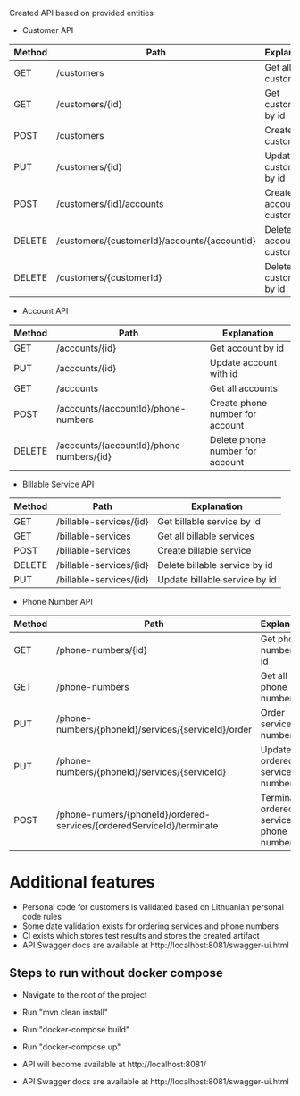 Created API based on provided entities

* Customer API

Method  | Path | Explanation
------------- | ------------- | ------------- |
GET  | /customers | Get all customers  |
GET  | /customers/{id} | Get customer by id |
POST  | /customers | Create customer |
PUT  | /customers/{id} | Update customer by id |
POST  | /customers/{id}/accounts | Create account for customer |
DELETE | /customers/{customerId}/accounts/{accountId} | Delete account for customer |
DELETE | /customers/{customerId} | Delete customer by id |

* Account API

Method  | Path | Explanation
------------- | ------------- | ------------- |
GET  | /accounts/{id} | Get account by id  |
PUT  | /accounts/{id} | Update account with id |
GET  | /accounts | Get all accounts |
POST | /accounts/{accountId}/phone-numbers | Create phone number for account |
DELETE | /accounts/{accountId}/phone-numbers/{id} | Delete phone number for account |

* Billable Service API

Method  | Path | Explanation
------------- | ------------- | ------------- |
GET  | /billable-services/{id} | Get billable service by id  |
GET  | /billable-services | Get all billable services  |
POST  | /billable-services | Create billable service |
DELETE  | /billable-services/{id} | Delete billable service by id  |
PUT  | /billable-services/{id} | Update billable service by id |

* Phone Number API

Method  | Path | Explanation
------------- | ------------- | ------------- |
GET  | /phone-numbers/{id} | Get phone number by id  |
GET  | /phone-numbers | Get all phone numbers  |
PUT  | /phone-numbers/{phoneId}/services/{serviceId}/order | Order service for number|
PUT  | /phone-numbers/{phoneId}/services/{serviceId} | Update ordered service for number  |
POST  | /phone-numers/{phoneId}/ordered-services/{orderedServiceId}/terminate | Terminate ordered service for phone number |

# Additional features
* Personal code for customers is validated based on Lithuanian personal code rules
* Some date validation exists for ordering services and phone numbers
* CI exists which stores test results and stores the created artifact
* API Swagger docs are available at http://localhost:8081/swagger-ui.html

## Steps to run without docker compose

* Navigate to the root of the project

* Run "mvn clean install"

* Run "docker-compose build"

* Run "docker-compose up"

* API will become available at http://localhost:8081/

* API Swagger docs are available at http://localhost:8081/swagger-ui.html
